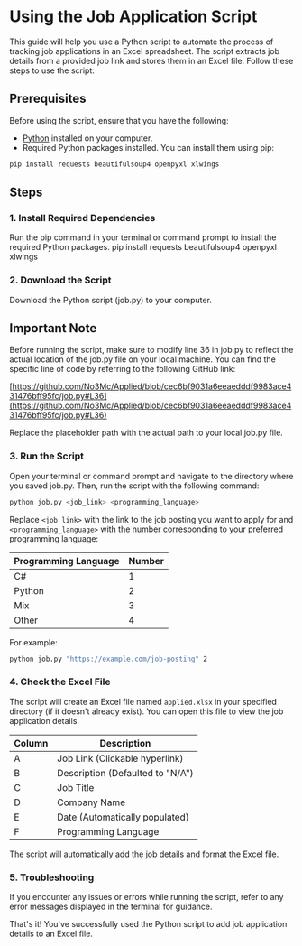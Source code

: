 # Using the Job Application Script

This guide will help you use a Python script to automate the process of tracking job applications in an Excel spreadsheet. The script extracts job details from a provided job link and stores them in an Excel file. Follow these steps to use the script:

## Prerequisites

Before using the script, ensure that you have the following:

* [Python](https://www.python.org/downloads/) installed on your computer.
* Required Python packages installed. You can install them using pip:
```bash
pip install requests beautifulsoup4 openpyxl xlwings
```

## Steps
### 1. Install Required Dependencies
Run the pip command in your terminal or command prompt to install the required Python packages.
pip install requests beautifulsoup4 openpyxl xlwings


### 2. Download the Script

Download the Python script (job.py) to your computer.

## Important Note

Before running the script, make sure to modify line 36 in job.py to reflect the actual location of the job.py file on your local machine. You can find the specific line of code by referring to the following GitHub link:

[https://github.com/No3Mc/Applied/blob/cec6bf9031a6eeaedddf9983ace431476bff95fc/job.py#L36](https://github.com/No3Mc/Applied/blob/cec6bf9031a6eeaedddf9983ace431476bff95fc/job.py#L36)

Replace the placeholder path with the actual path to your local job.py file.

### 3. Run the Script

Open your terminal or command prompt and navigate to the directory where you saved job.py. Then, run the script with the following command:

```bash
python job.py <job_link> <programming_language>
```

Replace `<job_link>` with the link to the job posting you want to apply for and `<programming_language>` with the number corresponding to your preferred programming language:

| Programming Language | Number |
|---|---|
| C# | 1 |
| Python | 2 |
| Mix | 3 |
| Other | 4 |

For example:

```bash
python job.py "https://example.com/job-posting" 2
```

### 4. Check the Excel File

The script will create an Excel file named `applied.xlsx` in your specified directory (if it doesn't already exist). You can open this file to view the job application details.

| Column | Description |
|---|---|
| A | Job Link (Clickable hyperlink) |
| B | Description (Defaulted to "N/A") |
| C | Job Title |
| D | Company Name |
| E | Date (Automatically populated) |
| F | Programming Language |

The script will automatically add the job details and format the Excel file.

### 5. Troubleshooting

If you encounter any issues or errors while running the script, refer to any error messages displayed in the terminal for guidance.

That's it! You've successfully used the Python script to add job application details to an Excel file.
